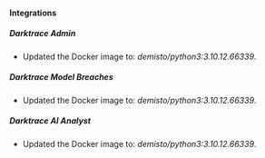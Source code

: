#### Integrations
##### Darktrace Admin
- Updated the Docker image to: *demisto/python3:3.10.12.66339*.
##### Darktrace Model Breaches
- Updated the Docker image to: *demisto/python3:3.10.12.66339*.
##### Darktrace AI Analyst
- Updated the Docker image to: *demisto/python3:3.10.12.66339*.
